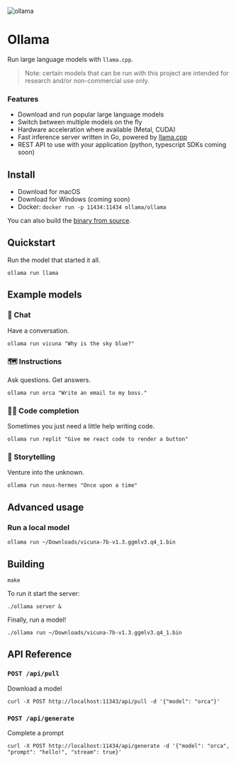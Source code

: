 ![ollama](https://github.com/jmorganca/ollama/assets/251292/961f99bb-251a-4eec-897d-1ba99997ad0f)

# Ollama

Run large language models with `llama.cpp`.

> Note: certain models that can be run with this project are intended for research and/or non-commercial use only.

### Features

- Download and run popular large language models
- Switch between multiple models on the fly
- Hardware acceleration where available (Metal, CUDA)
- Fast inference server written in Go, powered by [llama.cpp](https://github.com/ggerganov/llama.cpp)
- REST API to use with your application (python, typescript SDKs coming soon)

## Install

- Download for macOS
- Download for Windows (coming soon)
- Docker: `docker run -p 11434:11434 ollama/ollama`

You can also build the [binary from source](#building).

## Quickstart

Run the model that started it all.

```
ollama run llama
```

## Example models

### 💬 Chat

Have a conversation.

```
ollama run vicuna "Why is the sky blue?"
```

### 🗺️ Instructions

Ask questions. Get answers.

```
ollama run orca "Write an email to my boss."
```

### 👩‍💻 Code completion

Sometimes you just need a little help writing code.

```
ollama run replit "Give me react code to render a button"
```

### 📖 Storytelling

Venture into the unknown.

```
ollama run nous-hermes "Once upon a time"
```

## Advanced usage

### Run a local model

```
ollama run ~/Downloads/vicuna-7b-v1.3.ggmlv3.q4_1.bin
```

## Building

```
make
```

To run it start the server:

```
./ollama server &
```

Finally, run a model!

```
./ollama run ~/Downloads/vicuna-7b-v1.3.ggmlv3.q4_1.bin
```

## API Reference

### `POST /api/pull`

Download a model

```
curl -X POST http://localhost:11343/api/pull -d '{"model": "orca"}'
```

### `POST /api/generate`

Complete a prompt

```
curl -X POST http://localhost:11434/api/generate -d '{"model": "orca", "prompt": "hello!", "stream": true}'
```
